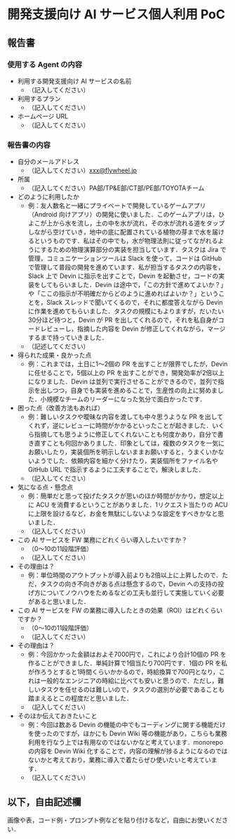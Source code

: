 # 開発支援向け AI サービス個人利用 PoC

## 報告書

### 使用する Agent の内容
- 利用する開発支援向け AI サービスの名前
  - （記入してください）
- 利用するプラン
  - （記入してください）
- ホームページ URL
  - （記入してください）

### 報告書の内容
- 自分のメールアドレス
  - （記入してください）xxx@flywheel.jp
- 所属
  - （記入してください）PA部/TP&E部/CT部/PE部/TOYOTAチーム
- どのように利用したか
  - 例：友人数名と一緒にプライベートで開発しているゲームアプリ（Android 向けアプリ）の開発に使いました．このゲームアプリは，ひよこが上から水を流し，土の中を水が流れ，その水が流れる道をタップしながら空けていき，地中の底に配置されている植物の芽まで水を届けるというものです．私はその中でも，水が物理法則に従ってながれるようにするための物理演算部分の実装を担当しています．タスクは Jira で管理，コミュニケーションツールは Slack を使って，コードは GitHub で管理して普段の開発を進めています．私が担当するタスクの内容を，Slack 上で Devin に指示を出すことで，Devin を起動させ，コードの実装をしてもらいました．Devin は途中で，「この方針で進めてよいか？」や「ここの指示が不明確だからどのように進めればよいか？」ということを，Slack スレッドで聞いてくるので，それに都度答えながら Devin に作業を進めてもらいました．タスクの規模にもよりますが，だいたい30分ほど待つと，Devin が PR を出してくれるので，それを私自身がコードレビューし，指摘した内容を Devin が修正してくれながら，マージするまで持っていきました．
  - （記述してください）
- 得られた成果・良かった点
  - 例：これまでは，土日に1～2個の PR を出すことが限界でしたが，Devin に任せることで，5個以上の PR を出すことができ，開発効率が2倍以上になりました．Devin は並列で実行させることができるので，並列で指示を出しつつ，自身でも実装を進めることで，生産性の向上に努めました．小規模なチームのリーダーになった気分で面白かったです．
- 困った点（改善方法もあれば）
  - 例：難しいタスクや曖昧な内容を渡しても中々思うような PR を出してくれず，逆にレビューに時間がかかるといったことが起きました．いくら指摘しても思うように修正してくれないことも何度かあり，自分で書き直すことも何回かありました．印象としては，複数のタスクを一気にお願いしたり，実装個所を明示しないままお願いすると，うまくいかないようでした．依頼内容を細かく分けたり，実装個所をファイル名や GitHub URL で指示するように工夫することで，解決しました．
  - （記入してください）
- 気になる点・懸念点
  - 例：簡単だと思って投げたタスクが思いのほか時間がかかり，想定以上に ACU を消費するということがありました．1リクエスト当たりの ACU に上限を設けるなど，お金を無駄にしないような設定をすべきかなと思いました．
  - （記入してください）
- この AI サービスを FW 業務にどれくらい導入したいですか？
  - （0～10の11段階評価）
  - （記入してください）
- その理由は？
  - 例：単位時間のアウトプットが導入前よりも2倍以上に上昇したので．ただ，タスクの向き不向きがある点は懸念するので，Devin への支持の投げ方についてノウハウをためるなどの工夫も並行して実施していく必要があると思いました．
- この AI サービスを FW の業務に導入したときの効果（ROI）はどれくらいですか？
  - （0～10の11段階評価）
  - （記入してください）
- その理由は？
  - 例：今回かかった金額はおよそ7000円で，これにより合計10個の PR を作ることができました．単純計算で1個当たり700円です．1個の PR を私が作ろうとすると1時間くらいかかるので，時給換算で700円となり，これは一般的なエンジニアの時給に比べても安いと思うので．ただし，難しいタスクを任せるのは難しいので，タスクの選別が必要であることも踏まえるとこの程度だと思いました．
  - （記入してください）
- そのほか伝えておきたいこと
  - 例：今回は数ある Devin の機能の中でもコーディングに関する機能だけを使ったのですが，ほかにも Devin Wiki 等の機能があり，こちらも業務利用を行なう上では有用なのではないかなと考えています．monorepo の内容を Devin Wiki 化することで，内容の理解が捗るようになるのではないかと考えており，業務に導入で着たらぜひ使いたいと考えています．
  - （記入してください）

## 以下，自由記述欄
画像や表，コード例・プロンプト例などを貼り付けるなど，自由にお使いください．